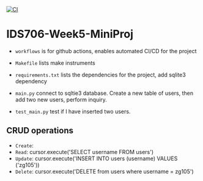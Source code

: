 [![CI](https://github.com/Jason-Guo1999/IDS706-Python-Template/actions/workflows/main.yml/badge.svg)](https://github.com/Jason-Guo1999/IDS706-Python-Template/actions/workflows/main.yml)
# IDS706-Week5-MiniProj

- ``workflows`` is for github actions, enables automated CI/CD for the project

- ``Makefile`` lists make instruments

- ``requirements.txt`` lists the dependencies for the project, add sqlite3 dependency
  
- ``main.py`` connect to sqltie3 database. Create a new table of users, then add two new users, perform inquiry. 

- ``test_main.py`` test if I have inserted two users.

## CRUD operations

- ``Create``:
- ``Read``:      cursor.execute('SELECT username FROM users')
- ``Update``:    cursor.execute('INSERT INTO users (username) VALUES ('zg105'))
- ``Delete``:    cursor.execute('DELETE from users where username = zg105')
